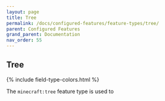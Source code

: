 ```yaml
---
layout: page
title: Tree
permalink: /docs/configured-features/feature-types/tree/
parent: Configured Features
grand_parent: Documentation
nav_order: 55
---
```


## Tree

<head>
    {% include field-type-colors.html %}
</head>

The `minecraft:tree` feature type is used to
    